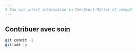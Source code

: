 ```yaml
---
# You can insert information in the Front-Matter if needed
---
```

## Contribuer avec soin

```bash
git commit -i
git add -p
```
